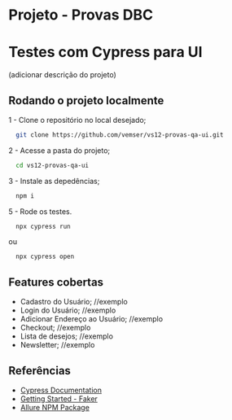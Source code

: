 # Projeto - Provas DBC

# Testes com Cypress para UI

(adicionar descrição do projeto)

## Rodando o projeto localmente

1 - Clone o repositório no local desejado;
```bash
  git clone https://github.com/vemser/vs12-provas-qa-ui.git
```

2 - Acesse a pasta do projeto;
```bash
  cd vs12-provas-qa-ui
```
    
3 - Instale as depedências;
```bash
  npm i
```

5 - Rode os testes.
```bash
  npx cypress run
```
ou
```bash
  npx cypress open
```

## Features cobertas

 - Cadastro do Usuário; //exemplo
 - Login do Usuário; //exemplo
 - Adicionar Endereço ao Usuário; //exemplo
 - Checkout; //exemplo
 - Lista de desejos; //exemplo
 - Newsletter; //exemplo


## Referências

 - [Cypress Documentation](https://docs.cypress.io/)
 - [Getting Started - Faker](https://fakerjs.dev/guide/)
 - [Allure NPM Package](https://www.npmjs.com/package/@shelex/cypress-allure-plugin)
